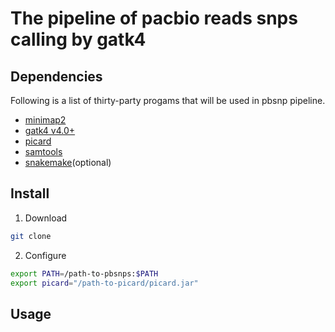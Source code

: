 # The pipeline of pacbio reads snps calling by gatk4

## Dependencies
Following is a list of thirty-party progams that will be used in pbsnp pipeline.
- [minimap2](https://github.com/lh3/minimap2)
- [gatk4 v4.0+](https://software.broadinstitute.org/gatk/)
- [picard](https://github.com/broadinstitute/picard)
- [samtools](https://github.com/samtools/samtools)
- [snakemake](https://snakemake.readthedocs.io/)(optional)

## Install
1. Download
```bash
git clone 
```
2. Configure
```bash
export PATH=/path-to-pbsnps:$PATH
export picard="/path-to-picard/picard.jar"
```

## Usage
```bash

```

